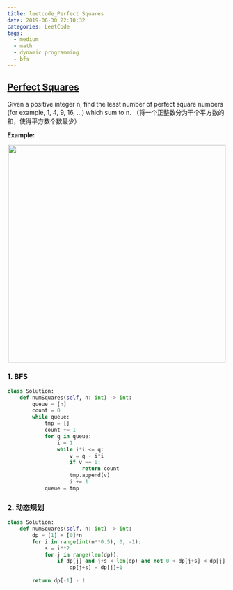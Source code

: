 ```yaml
---
title: leetcode_Perfect Squares
date: 2019-06-30 22:10:32
categories: LeetCode
tags: 
  - medium
  - math
  - dynamic programming
  - bfs
---
```


## [Perfect Squares](https://leetcode.com/problems/perfect-squares/)

Given a positive integer n, find the least number of perfect square numbers (for example, 1, 4, 9, 16, ...) which sum to n.
（将一个正整数分为干个平方数的和，使得平方数个数最少）

<!--more-->

**Example:** 

<div align=center>
	<img src="/images/leetcode_279.png" width = "500" align=center/>
</div>

### 1. BFS

```python
class Solution:
    def numSquares(self, n: int) -> int:
        queue = [n]
        count = 0
        while queue:
            tmp = []
            count += 1
            for q in queue:
                i = 1
                while i*i <= q:
                    v = q - i*i
                    if v == 0:
                        return count
                    tmp.append(v)
                    i += 1
            queue = tmp
```


### 2. 动态规划

```python
class Solution:
    def numSquares(self, n: int) -> int:
        dp = [1] + [0]*n
        for i in range(int(n**0.5), 0, -1):
            s = i**2
            for j in range(len(dp)):
                if dp[j] and j+s < len(dp) and not 0 < dp[j+s] < dp[j] + 1:
                    dp[j+s] = dp[j]+1
                    
        return dp[-1] - 1

```